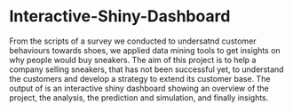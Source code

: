 # Interactive-Shiny-Dashboard

From the scripts of a survey we conducted to undersatnd customer behaviours towards shoes, we applied data mining tools 
to get insights on why people would buy sneakers.
The aim of this project is to help a company selling sneakers, that has not been successful yet, to understand the customers
and develop a strategy to extend its customer base.
The output of is an interactive shiny dashboard showing an overview of the project, the analysis, the prediction and simulation,
and finally insights.
